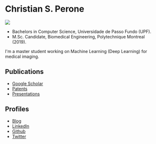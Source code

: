 # Christian S. Perone

![](../../.gitbook/assets/christian_perone.jpeg)

* Bachelors in Computer Science, Universidade de Passo Fundo \(UPF\).
* M.Sc. Candidate, Biomedical Engineering, Polytechnique Montreal \(2019\).

I'm a master student working on Machine Learning \(Deep Learning\) for medical imaging.

## Publications <a id="publications"></a>

* [Google Scholar](https://scholar.google.ca/citations?user=EQbv0qkAAAAJ&hl=en)
* [Patents](https://patentscope.wipo.int/search/rss.jsf?query=ALLNAMES%3A%28christian+perone%29&office=&rss=true&sortOption=Pub+Date+Desc)
* [Presentations](https://www.slideshare.net/perone)

## Profiles <a id="profiles"></a>

* [Blog](http://blog.christianperone.com/)
* [LinkedIn](https://www.linkedin.com/in/cperone)
* [Github](https://github.com/perone)
* [Twitter](https://twitter.com/tarantulae)

